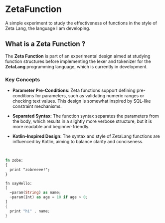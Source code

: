 # ZetaFunction
A simple experiment to study the effectiveness of functions in the style of Zeta Lang, the language I am developing.


## What is a Zeta Function ?

The **Zeta Function** is part of an experimental design aimed at studying function structures before implementing the lexer and tokenizer for the **ZetaLang** programming language, which is currently in development.

### Key Concepts

* **Parameter Pre-Conditions**:
  Zeta functions support defining pre-conditions for parameters, such as validating numeric ranges or checking text values. This design is somewhat inspired by SQL-like constraint mechanisms.

* **Separated Syntax**:
  The function syntax separates the parameters from the body, which results in a slightly more verbose structure, but it is more readable and beginner-friendly.

* **Kotlin-Inspired Design**:
  The syntax and style of ZetaLang functions are influenced by Kotlin, aiming to balance clarity and conciseness.

<br>

```rust
fn zobe:
{
  print "zobreeee!";
}

fn sayHello:
[
  ~param(String) as name;
  ~param(Int) as age = 10 if age > 0;
]
{
  print "hi" , name;
}

```
